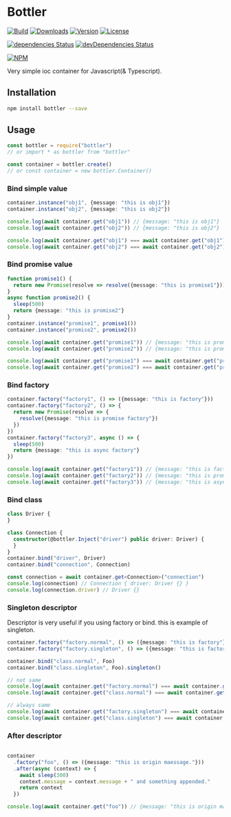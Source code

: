 # Bottler

[![Build](https://travis-ci.org/corgidisco/bottler.svg?branch=master)](https://travis-ci.org/corgidisco/bottler)
[![Downloads](https://img.shields.io/npm/dt/bottler.svg)](https://npmcharts.com/compare/bottler?minimal=true)
[![Version](https://img.shields.io/npm/v/bottler.svg)](https://www.npmjs.com/package/bottler)
[![License](https://img.shields.io/npm/l/bottler.svg)](https://www.npmjs.com/package/bottler)

[![dependencies Status](https://david-dm.org/corgidisco/bottler/status.svg)](https://david-dm.org/corgidisco/bottler)
[![devDependencies Status](https://david-dm.org/corgidisco/bottler/dev-status.svg)](https://david-dm.org/corgidisco/bottler?type=dev)

[![NPM](https://nodei.co/npm/bottler.png)](https://www.npmjs.com/package/bottler)

Very simple ioc container for Javascript(& Typescript).

## Installation

```bash
npm install bottler --save
```

## Usage

```javascript
const bottler = require("bottler")
// or import * as bottler from "bottler"

const container = bottler.create()
// or const container = new bottler.Container()
```

### Bind simple value

```ts
container.instance("obj1", {message: "this is obj1"})
container.instance("obj2", {message: "this is obj2"})

console.log(await container.get("obj1")) // {message: "this is obj1"}
console.log(await container.get("obj2")) // {message: "this is obj2"}

console.log(await container.get("obj1") === await container.get("obj1")) // true
console.log(await container.get("obj2") === await container.get("obj2")) // true
```

### Bind promise value

```ts
function promise1() {
  return new Promise(resolve => resolve({message: "this is promise1"}))
}
async function promise2() {
  sleep(500)
  return {message: "this is promise2"}
}
container.instance("promise1", promise1())
container.instance("promise2", promise2())

console.log(await container.get("promise1")) // {message: "this is promise1"}
console.log(await container.get("promise2")) // {message: "this is promise2"}

console.log(await container.get("promise1") === await container.get("promise1")) // true
console.log(await container.get("promise2") === await container.get("promise2")) // true
```

### Bind factory

```ts
container.factory("factory1", () => ({message: "this is factory"}))
container.factory("factory2", () => {
  return new Promise(resolve => {
    resolve({message: "this is promise factory"})
  })
})
container.factory("factory3", async () => {
  sleep(500)
  return {message: "this is async factory"}
})

console.log(await container.get("factory1")) // {message: "this is factory"}
console.log(await container.get("factory2")) // {message: "this is promise factory"}
console.log(await container.get("factory3")) // {message: "this is async factory"}
```

### Bind class

```ts
class Driver {
}

class Connection {
  constructor(@bottler.Inject("driver") public driver: Driver) {
  }
}
container.bind("driver", Driver)
container.bind("connection", Connection)

const connection = await container.get<Connection>("connection")
console.log(connection) // Connection { driver: Driver {} }
console.log(connection.driver) // Driver {}
```

### Singleton descriptor

Descriptor is very useful if you using factory or bind. this is example of singleton.

```ts
container.factory("factory.normal", () => ({message: "this is factory"}))
container.factory("factory.singleton", () => ({message: "this is factory with singleton"})).singleton()

container.bind("class.normal", Foo)
container.bind("class.singleton", Foo).singleton()

// not same
console.log(await container.get("factory.normal") === await container.get("factory.normal")) // false
console.log(await container.get("class.normal") === await container.get("class.normal")) // false

// always same
console.log(await container.get("factory.singleton") === await container.get("factory.singleton")) // true
console.log(await container.get("class.singleton") === await container.get("class.singleton")) // true
```

### After descriptor

```ts

container
  .factory("foo", () => ({message: "this is origin maessage."}))
  .after(async (context) => {
    await sleep(300)
    context.message = context.message + " and something appended."
    return context
  })

console.log(await container.get("foo")) // {message: "this is origin maessage. and something appended."}
```
